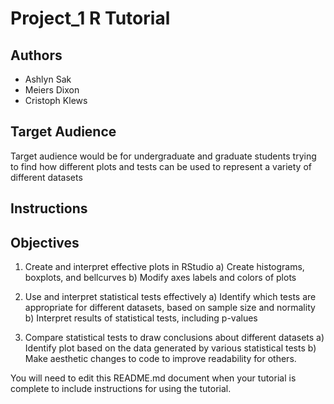 # Project_1 R Tutorial

## Authors

- Ashlyn Sak
- Meiers Dixon
- Cristoph Klews

## Target Audience

Target audience would be for undergraduate and graduate students trying to find 
how different plots and tests can be used to represent a variety of different datasets

## Instructions



## Objectives

1) Create and interpret effective plots in RStudio
  a) Create histograms, boxplots, and bellcurves
  b) Modify axes labels and colors of plots
  
2) Use and interpret statistical tests effectively
  a) Identify which tests are appropriate for different datasets, based on sample size and normality
  b) Interpret results of statistical tests, including p-values
  
3) Compare statistical tests to draw conclusions about different datasets
  a) Identify plot based on the data generated by various statistical tests
  b) Make aesthetic changes to code to improve readability for others.

You will need to edit this README.md document when your tutorial is complete to include instructions for using the tutorial.